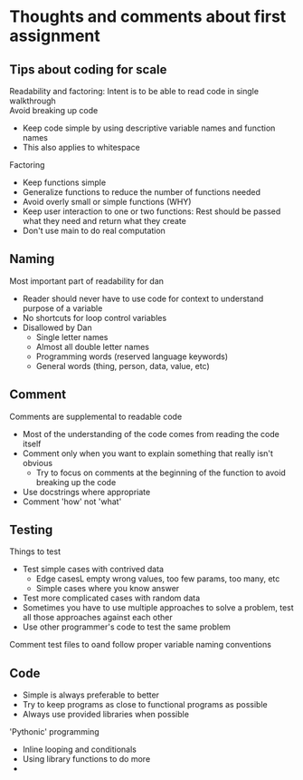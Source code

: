 # Thoughts and comments about first assignment

## Tips about coding for scale

Readability and factoring: Intent is to be able to read code in single walkthrough  
Avoid breaking up code  

* Keep code simple by using descriptive variable names and function names
* This also applies to whitespace

Factoring

* Keep functions simple
* Generalize functions to reduce the number of functions needed
* Avoid overly small or simple functions (WHY)
* Keep user interaction to one or two functions: Rest should be passed what they need and return what they create
* Don't use main to do real computation

## Naming

Most important part of readability for dan

* Reader should never have to use code for context to understand purpose of a variable
* No shortcuts for loop control variables
* Disallowed by Dan
  * Single letter names
  * Almost all double letter names
  * Programming words (reserved language keywords)
  * General words (thing, person, data, value, etc)

## Comment

Comments are supplemental to readable code

* Most of the understanding of the code comes from reading the code itself
* Comment only when you want to explain something that really isn't obvious
  * Try to focus on comments at the beginning of the function to avoid breaking up the code
* Use docstrings where appropriate
* Comment 'how' not 'what'

## Testing

Things to test

* Test simple cases with contrived data
  * Edge casesL empty wrong values, too few params, too many, etc
  * Simple cases where you know answer
* Test more complicated cases with random data
* Sometimes you have to use multiple approaches to solve a problem, test all those approaches against each other
* Use other programmer's code to test the same problem

Comment test files to oand follow proper variable naming conventions

## Code

* Simple is always preferable to better
* Try to keep programs as close to functional programs as possible
* Always use provided libraries when possible

'Pythonic' programming

* Inline looping and conditionals
* Using library functions to do more
* 